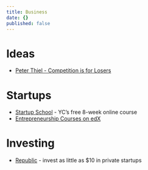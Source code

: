 ```yaml
---
title: Business
date: {}
published: false
---
```


# Ideas

* [Peter Thiel - Competition is for Losers](https://hooktube.com/watch?v=3Fx5Q8xGU8k)

# Startups

* [Startup School](https://www.startupschool.org/) - YC’s free 8-week online course
* [Entrepreneurship Courses on edX](https://www.edx.org/learn/entrepreneurship)

# Investing

* [Republic](https://republic.co/) - invest as little as $10 in private startups
